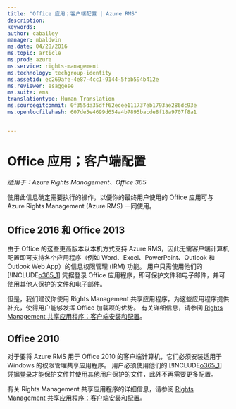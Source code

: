 ```yaml
---
title: "Office 应用；客户端配置 | Azure RMS"
description: 
keywords: 
author: cabailey
manager: mbaldwin
ms.date: 04/28/2016
ms.topic: article
ms.prod: azure
ms.service: rights-management
ms.technology: techgroup-identity
ms.assetid: ec269afe-4e87-4cc1-9144-5fbb594b412e
ms.reviewer: esaggese
ms.suite: ems
translationtype: Human Translation
ms.sourcegitcommit: 0f355da35dff62ecee111737eb1793ae286dc93e
ms.openlocfilehash: 607de5e4699d654a4b7895bacde8f18a9707f8a1


---
```


# Office 应用；客户端配置

*适用于：Azure Rights Management、Office 365*


使用此信息确定需要执行的操作，以便你的最终用户使用的 Office 应用可与 Azure Rights Management (Azure RMS) 一同使用。

## Office 2016 和 Office 2013
由于 Office 的这些更高版本以本机方式支持 Azure RMS，因此无需客户端计算机配置即可支持各个应用程序（例如 Word、Excel、PowerPoint、Outlook 和 Outlook Web App）的信息权限管理 (IRM) 功能。 用户只需使用他们的 [!INCLUDE[o365_1](../includes/o365_1_md.md)] 凭据登录 Office 应用程序，即可保护文件和电子邮件，并可使用其他人保护的文件和电子邮件。

但是，我们建议你使用 Rights Management 共享应用程序，为这些应用程序提供补充，使得用户能够发挥 Office 加载项的优势。 有关详细信息，请参阅 [Rights Management 共享应用程序：客户端安装和配置](configure-sharing-app.md)。

## Office 2010
对于要将 Azure RMS 用于 Office 2010 的客户端计算机，它们必须安装适用于 Windows 的权限管理共享应用程序。 用户必须使用他们的 [!INCLUDE[o365_1](../includes/o365_1_md.md)] 凭据登录才能保护文件并使用其他用户保护的文件，此外不再需要更多配置。

有关 Rights Management 共享应用程序的详细信息，请参阅 [Rights Management 共享应用程序：客户端安装和配置](configure-sharing-app.md)。




<!--HONumber=Jun16_HO4-->


